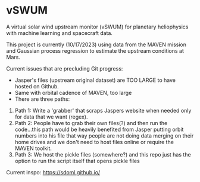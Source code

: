 # vSWUM
A virtual solar wind upstream monitor (vSWUM) for planetary heliophysics with machine learning and spacecraft data.

This project is currently (10/17/2023) using data from the MAVEN mission and Gaussian process regression to estimate the upstream conditions at Mars.


Current issues that are precluding Git progress: 

- Jasper's files (upstream original dataset) are TOO LARGE to have hosted on Github. 
- Same with orbital cadence of MAVEN, too large
- There are three paths:
1. Path 1: Write a 'grabber' that scraps Jaspers website when needed only for data that we want (regex).
2. Path 2: People have to grab their own files(?) and then run the code...this path would be heavily benefited from Jasper putting orbit numbers into his file that way people are not doing data merging on their home drives and we don't need to host files online or require the MAVEN toolkit.
3. Path 3: We host the pickle files (somewhere?) and this repo just has the option to run the script itself that opens pickle files

Current inspo: https://sdoml.github.io/
